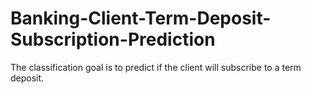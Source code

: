 # Banking-Client-Term-Deposit-Subscription-Prediction
The classification goal is to predict if the client will subscribe to a term deposit.
